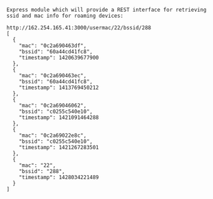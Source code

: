 

    Express module which will provide a REST interface for retrieving
    ssid and mac info for roaming devices:
    
    http://162.254.165.41:3000/usermac/22/bssid/288
    [
      {
        "mac": "0c2a690463df",
        "bssid": "60a44cd41fc8",
        "timestamp": 1420639677900
      },
      {
        "mac": "0c2a690463ec",
        "bssid": "60a44cd41fc8",
        "timestamp": 1413769450212
      },
      {
        "mac": "0c2a69046062",
        "bssid": "c0255c540e10",
        "timestamp": 1421091464288
      },
      {
        "mac": "0c2a69022e8c",
        "bssid": "c0255c540e10",
        "timestamp": 1421267283501
      },
      {
        "mac": "22",
        "bssid": "288",
        "timestamp": 1428034221489
      }
    ]

